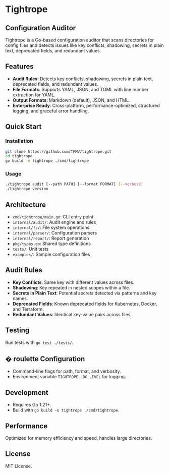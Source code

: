 # Tightrope

## Configuration Auditor

Tightrope is a Go-based configuration auditor that scans directories for config files and detects issues like key conflicts, shadowing, secrets in plain text, deprecated fields, and redundant values.

## Features

- **Audit Rules**: Detects key conflicts, shadowing, secrets in plain text, deprecated fields, and redundant values.
- **File Formats**: Supports YAML, JSON, and TOML with line number extraction for YAML.
- **Output Formats**: Markdown (default), JSON, and HTML.
- **Enterprise Ready**: Cross-platform, performance-optimized, structured logging, and graceful error handling.

## Quick Start

### Installation

```bash
git clone https://github.com/TFMV/tightrope.git
cd tightrope
go build -o tightrope ./cmd/tightrope
```

### Usage

```bash
./tightrope audit [--path PATH] [--format FORMAT] [--verbose]
./tightrope version
```

## Architecture

- `cmd/tightrope/main.go`: CLI entry point
- `internal/audit/`: Audit engine and rules
- `internal/fs/`: File system operations
- `internal/parser/`: Configuration parsers
- `internal/report/`: Report generation
- `pkg/types.go`: Shared type definitions
- `tests/`: Unit tests
- `examples/`: Sample configuration files

## Audit Rules

- **Key Conflicts**: Same key with different values across files.
- **Shadowing**: Key repeated in nested scopes within a file.
- **Secrets in Plain Text**: Potential secrets detected via patterns and key names.
- **Deprecated Fields**: Known deprecated fields for Kubernetes, Docker, and Terraform.
- **Redundant Values**: Identical key-value pairs across files.

## Testing

Run tests with `go test ./tests/`.

## � roulette️ Configuration

- Command-line flags for path, format, and verbosity.
- Environment variable `TIGHTROPE_LOG_LEVEL` for logging.

## Development

- Requires Go 1.21+.
- Build with `go build -o tightrope ./cmd/tightrope`.

## Performance

Optimized for memory efficiency and speed, handles large directories.

## License

MIT License.
